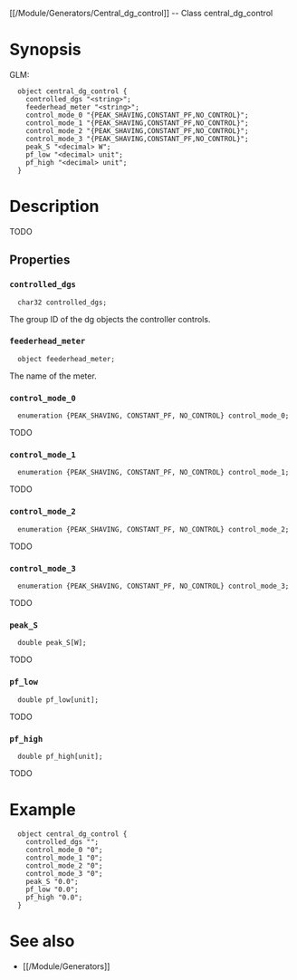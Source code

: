 [[/Module/Generators/Central_dg_control]] -- Class central_dg_control

# Synopsis

GLM:

~~~
  object central_dg_control {
    controlled_dgs "<string>";
    feederhead_meter "<string>";
    control_mode_0 "{PEAK_SHAVING,CONSTANT_PF,NO_CONTROL}";
    control_mode_1 "{PEAK_SHAVING,CONSTANT_PF,NO_CONTROL}";
    control_mode_2 "{PEAK_SHAVING,CONSTANT_PF,NO_CONTROL}";
    control_mode_3 "{PEAK_SHAVING,CONSTANT_PF,NO_CONTROL}";
    peak_S "<decimal> W";
    pf_low "<decimal> unit";
    pf_high "<decimal> unit";
  }
~~~

# Description

TODO

## Properties

### `controlled_dgs`

~~~
  char32 controlled_dgs;
~~~

The group ID of the dg objects the controller controls.

### `feederhead_meter`

~~~
  object feederhead_meter;
~~~

The name of the meter.

### `control_mode_0`

~~~
  enumeration {PEAK_SHAVING, CONSTANT_PF, NO_CONTROL} control_mode_0;
~~~

TODO

### `control_mode_1`

~~~
  enumeration {PEAK_SHAVING, CONSTANT_PF, NO_CONTROL} control_mode_1;
~~~

TODO

### `control_mode_2`

~~~
  enumeration {PEAK_SHAVING, CONSTANT_PF, NO_CONTROL} control_mode_2;
~~~

TODO

### `control_mode_3`

~~~
  enumeration {PEAK_SHAVING, CONSTANT_PF, NO_CONTROL} control_mode_3;
~~~

TODO

### `peak_S`

~~~
  double peak_S[W];
~~~

TODO

### `pf_low`

~~~
  double pf_low[unit];
~~~

TODO

### `pf_high`

~~~
  double pf_high[unit];
~~~

TODO

# Example

~~~
  object central_dg_control {
    controlled_dgs "";
    control_mode_0 "0";
    control_mode_1 "0";
    control_mode_2 "0";
    control_mode_3 "0";
    peak_S "0.0";
    pf_low "0.0";
    pf_high "0.0";
  }
~~~

# See also

* [[/Module/Generators]]

